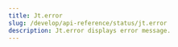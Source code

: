 ```yaml
---
title: Jt.error
slug: /develop/api-reference/status/jt.error
description: Jt.error displays error message.
---
```


<Autofunction function="streamlit.error" />
